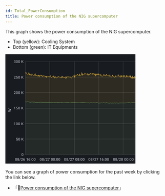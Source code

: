 ```yaml
---
id: Total_PowerConsumption
title: Power consumption of the NIG supercomputer
---
```


This graph shows the power consumption of the NIG supercomputer.

- Top (yellow): Cooling System
- Bottom (green): IT Equipments

![](Total_PowerConsumption.png)

You can see a graph of power consumption for the past week by clicking the link below.


- 「&#x1f517;<a href="https://sc2.ddbj.nig.ac.jp/grafana/dashboard/snapshot/U6A0L1zFSnyoNHaEAGDwfTNNDKQi4Edj?orgId=1&kiosk">Power consumption of the NIG supercomputer</a>」